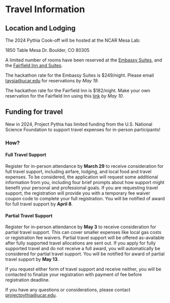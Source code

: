 # Travel Information

## Location and Lodging

The 2024 Pythia Cook-off will be hosted at the NCAR Mesa Lab:

1850 Table Mesa Dr.
Boulder, CO 80305

A limited number of rooms have been reserved at the [Embassy
Suites](https://www.hilton.com/en/hotels/denboes-embassy-suites-boulder/),
and the [Fairfield Inn and
Suites](https://www.marriott.com/en-us/hotels/vboff-fairfield-inn-and-suites-boulder/overview/).

The hackathon rate for the Embassy Suites is $249/night. Please email [taysia@ucar.edu](mailto:taysia@ucar.edu) for reservations *by May 19*.

The hackathon rate for the Fairfield Inn is $182/night. Make your own reservation for the Fairfield Inn using this [link](https://www.marriott.com/event-reservations/reservation-link.mi?id=1706225707622&key=GRP&app=resvlink) *by May 10*.

## Funding for travel

New in 2024, Project Pythia has limited funding from the U.S. National Science Foundation to support travel expenses for in-person participants!


### How?

#### Full Travel Support

Register for in-person attendance by **March 29** to receive consideration for full travel support, including airfare, lodging, and local food and travel expenses.
To be considered, the application will request some additional information from you, including four brief prompts about how support might benefit your personal and professional goals.
If you are requesting travel support, the registration will provide you with a temporary fee waiver coupon code to complete your full registration.
You will be notified of award for full travel support by **April 8**.


#### Partial Travel Support

Register for in-person attendance by **May 3** to receive consideration for partial travel support.
This can cover smaller expenses like local gas costs or registration fee waivers.
Partial travel support will be offered as-available after fully supported travel allocations are sent out.
If you apply for fully supported travel and do not receive a full award, you will automatically be considered for partial travel support.
You will be notified for award of partial travel support by **May 13**.

If you request either form of travel support and receive neither, you will be contacted to finalize your registration with payment of fee before registration deadline.

If you have any questions or considerations, please contact [projectpythia@ucar.edu](mailto:projectpythia@ucar.edu).
